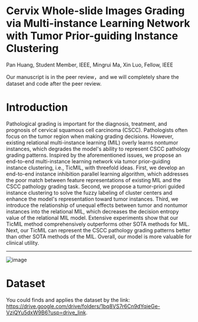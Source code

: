 # Cervix Whole-slide Images Grading via Multi-instance Learning Network with Tumor Prior-guiding Instance Clustering
Pan Huang, Student Member, IEEE, Mingrui Ma, Xin Luo, Fellow, IEEE

Our manuscript is in the peer review，and we will completely share the dataset and code after the peer review.

# Introduction
Pathological grading is important for the diagnosis, treatment, and prognosis of cervical squamous cell carcinoma (CSCC). Pathologists often focus on the tumor region when making grading decisions. However, existing relational multi-instance learning (MIL) overly learns nontumor instances, which degrades the model's ability to represent CSCC pathology grading patterns. Inspired by the aforementioned issues, we propose an end-to-end multi-instance learning network via tumor prior-guiding instance clustering, i.e., TicMIL, with threefold ideas. First, we develop an end-to-end instance inhibition parallel learning algorithm, which addresses the poor match between feature representations of existing MIL and the CSCC pathology grading task. Second, we propose a tumor-priori guided instance clustering to solve the fuzzy labeling of cluster centers and enhance the model's representation toward tumor instances. Third, we introduce the relationship of unequal effects between tumor and nontumor instances into the relational MIL, which decreases the decision entropy value of the relational MIL model. Extensive experiments show that our TicMIL method comprehensively outperforms other SOTA methods for MIL. Next, our TicMIL can represent the CSCC pathology grading patterns better than other SOTA methods of the MIL. Overall, our model is more valuable for clinical utility.

---
![image](https://github.com/Baron-Huang/TicMIL/blob/main/Image/Main_Frame_for_TicMIL.png)


# Dataset
You could finds and applies the dataset by the link: https://drive.google.com/drive/folders/1bq8VS7r6Cn9dYqieGe-VzjQYu5dxW9B6?usp=drive_link.
